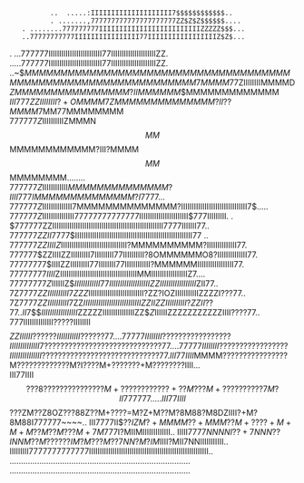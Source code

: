 
              ..  .....:IIIIIIIIIIIIIIIIIIII7$$$$$$$$$$$$..                     
              . .......,777777777777777777777ZZ$Z$Z$$$$$$....                   
       . ........777777777IIIIIIIIIIIIIIIIIIIIIIIIIZZZZZ$$$...                  
       ..77777777777IIIIIIIIIIIIIIII77IIIIIIIIIIIIIIIIIZ$Z$...                  
. ...777777IIIIIIIIIIIIIIIIIIIIIIIII77IIIIIIIIIIIIIIIIIIIIIZZ.                  
.....777777IIIIIIIIIIIIIIIIIIIIIIIII77IIIIIIIIIIIIIIIIIIIIIZZ.                  
..~$$MMMMMMMMMMMMMMMMMMMMMMMMMMMMMMMMMMMMMMMMMMMMMMMMMMMMMMMMMMMMMMM            
7MMMM77$ZIIIIIIIIMMMMD$ZMM$$MMMMMMMMMMMMMM?IIMMMM$$MM$$MMMMMMMMMMMMM            
$III777ZZIIIIIIII?+OMMMM7ZMM$$MMMMMMMMMMMM?II??MMMM$7MM77MMMMMMMM               
$777777Z$IIIIIIIIIIZMMMN$$MM$$MMMMMMMMMMMM?III?MMMM$$MM$$MMMMMMMM........       
$777777Z$IIIIIIIIIIII$MMMM$$MM$$MMMMMMMM?IIII777IMMMMMMMMMMMMMM?I7777$...       
$777777Z$IIIIIIIIIIIIII7MMMMMMMMMMMMMM?IIIIIIIIIIIIIIIIIIIIIIIIIIIIIII7$.....   
$777777Z$IIIIIIIIIIIIIII77777777777777IIIIIIIIIIIIIIIIIIIIIII$777IIIIIIIII. .   
$777777ZZIIIIIIIIIIIIIIIIIIIIIIIIIIIIIIIIIIIIIIIIIIIIIIIIIIII7777IIIIIII77..    
$777777ZZII7777$$IIIIIIIIIIIIIIIIIIIIIIIIIIIIIIIIIIIIIIIIIIIIIIIIIIIIIII77 ..   
$777777ZZ$$IIIIZ$IIIIIIIIIIIIIIIIIIIIIIIIIIIIIII?MMMMMMMMMM?IIIIIIIIIIIIII77.   
$777777$$ZZIIIIZZIIIIIIIII7IIIIIIIII77IIIIIIIIII?8OMMMMMMO8?IIIIIIIIIIIIII77.   
$77777777$$IIIIZZIIIIIIIII77IIIIIIII77IIIIIIIIIIII?MMMMMMIIIIIIIIIIIIIIIII77.   
$77777777$$IIII$ZIIIIIIIIIIIIIIIIIIIIIIIIIIIIIIIIIIIIMMIIIIIIIIIIIIIIIIIZ$7$....
$77777777Z$IIIIIIZ$$IIIIIIIIIIII77IIIIIIIIIIIIIIIIIIIZZIIIIIIIIIIIIIIIII$ZII77..
7Z$7777ZZIIIIIIIIII7ZZZ$IIIIIIIIIIIIIIIIIIIIIIIIII?ZZ?IOZIIIIIIIIIIIZZZZI???77..
7Z$7777ZZIIIIIIIIII7$ZZ$IIIIIIIIIIIIIIIIIIIIIIIIIIIZZIIZZIIIIIIIIII?$$ZZII??77..
II7$$$$IIIIIIIIIIIIIIIII$ZZZZZIIIIIIIIIIIIIIIZZ$$Z$IIIIIIZZZZZZZZZZZIIII????77..
777IIIIIIIIIIIIII?????IIIIIIII$$$$$$$$$$$$$ZZIIIIII??????IIIIIIIIIII??????77....
77777IIIIIIII?????????????????IIIIIIIIIIIIII7?????????????????????????????77....
77777IIIIIIII?????????????????IIIIIIIIIIIIIII?????????????????????????????77.   
III77IIII$MMMM????????????????M?????????????M?I????M+???????+M????????IIII...   
III77IIII$$???8???????????????M+????????????+??M???M+??????????7M?II777777... ..
III77IIII$$???ZM??Z8OZ???88Z??M+????=M?Z+M??M?8M88?M8DZIIII?+M?8M88I777777~~~~..
III7777II$$??IZM?+MMMM??+MMM??M+????+M+M+M??M??M???M+7M$777I?MIIMIIIIIIIIIIIII..
IIIII7777$NNNNI??+7NNN??INNM??M??????IM?M???M??7NN?M?IM$IIII?MII7NNIIIIIIIIIII..
IIIIIIIII7777777777777IIIIIIIIIIIIIIIIIIIIIIIIIIIIIIIIIIIIIIIIIIIIIIIIIIIIIIII..
............................................................................... 
............................................................................... 